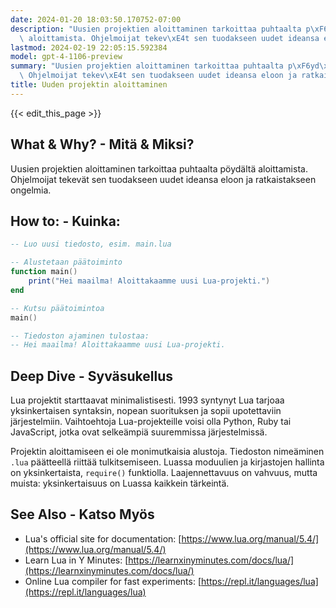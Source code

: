 ```yaml
---
date: 2024-01-20 18:03:50.170752-07:00
description: "Uusien projektien aloittaminen tarkoittaa puhtaalta p\xF6yd\xE4lt\xE4\
  \ aloittamista. Ohjelmoijat tekev\xE4t sen tuodakseen uudet ideansa eloon ja ratkaistakseen\u2026"
lastmod: 2024-02-19 22:05:15.592384
model: gpt-4-1106-preview
summary: "Uusien projektien aloittaminen tarkoittaa puhtaalta p\xF6yd\xE4lt\xE4 aloittamista.\
  \ Ohjelmoijat tekev\xE4t sen tuodakseen uudet ideansa eloon ja ratkaistakseen\u2026"
title: Uuden projektin aloittaminen
---
```


{{< edit_this_page >}}

## What & Why? - Mitä & Miksi?
Uusien projektien aloittaminen tarkoittaa puhtaalta pöydältä aloittamista. Ohjelmoijat tekevät sen tuodakseen uudet ideansa eloon ja ratkaistakseen ongelmia.

## How to: - Kuinka:
```Lua
-- Luo uusi tiedosto, esim. main.lua

-- Alustetaan päätoiminto
function main()
    print("Hei maailma! Aloittakaamme uusi Lua-projekti.")
end

-- Kutsu päätoimintoa
main()

-- Tiedoston ajaminen tulostaa:
-- Hei maailma! Aloittakaamme uusi Lua-projekti.
```

## Deep Dive - Syväsukellus
Lua projektit starttaavat minimalistisesti. 1993 syntynyt Lua tarjoaa yksinkertaisen syntaksin, nopean suorituksen ja sopii upotettaviin järjestelmiin. Vaihtoehtoja Lua-projekteille voisi olla Python, Ruby tai JavaScript, jotka ovat selkeämpiä suuremmissa järjestelmissä. 

Projektin aloittamiseen ei ole monimutkaisia alustoja. Tiedoston nimeäminen `.lua` päätteellä riittää tulkitsemiseen. Luassa moduulien ja kirjastojen hallinta on yksinkertaista, `require()` funktiolla. Laajennettavuus on vahvuus, mutta muista: yksinkertaisuus on Luassa kaikkein tärkeintä.

## See Also - Katso Myös
- Lua's official site for documentation: [https://www.lua.org/manual/5.4/](https://www.lua.org/manual/5.4/)
- Learn Lua in Y Minutes: [https://learnxinyminutes.com/docs/lua/](https://learnxinyminutes.com/docs/lua/)
- Online Lua compiler for fast experiments: [https://repl.it/languages/lua](https://repl.it/languages/lua)
